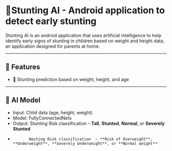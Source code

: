 # 👶Stunting AI - Android application to detect early stunting 

Stunting AI is an android application that uses artificial intelligence to help identify early signs of stunting in children based on weight and height data, an application designed for parents at home.

---

## 🚀 Features
- 📏 Stunting prediction based on weight, height, and age

---

## 🧠 AI Model
- Input: Child data (age, height, weight)
- Model: FullyConnectedNets
- Output:  Stunting Risk classification – **Tall**, **Stunted**, **Normal**, or **Severely Stunted**
-            Wasting Risk classification  – **Risk of Overweight**, **Underweight**, **Severely Underweight**, or **Normal weight**
